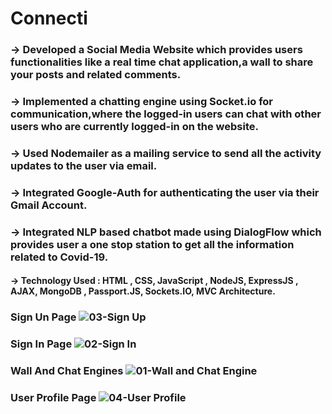 # Connecti

### -> Developed a Social Media Website which provides users functionalities like a real time chat application,a wall to share your posts and related comments.

### -> Implemented a chatting engine using Socket.io for communication,where the logged-in users can chat with other users who are currently logged-in on the website.

### -> Used Nodemailer as a mailing service to send all the activity updates to the user via email.

### -> Integrated Google-Auth for authenticating the user via their Gmail Account.

### -> Integrated NLP based chatbot made using DialogFlow which provides user a one stop station to get all the information related to Covid-19.

#### -> Technology Used : HTML , CSS, JavaScript , NodeJS, ExpressJS , AJAX, MongoDB , Passport.JS, Sockets.IO, MVC Architecture.

### Sign Un Page ![03-Sign Up](https://user-images.githubusercontent.com/46219105/122176291-0fcc4080-cea2-11eb-9bdb-83f382cd1507.JPG)
### Sign In Page ![02-Sign In](https://user-images.githubusercontent.com/46219105/122176279-0e9b1380-cea2-11eb-819d-8ab31426119d.JPG)
### Wall And Chat Engines ![01-Wall and Chat Engine](https://user-images.githubusercontent.com/46219105/122176271-0c38b980-cea2-11eb-900b-06384d824b65.JPG)
### User Profile Page ![04-User Profile](https://user-images.githubusercontent.com/46219105/122176299-11960400-cea2-11eb-9a72-cd022dd8150c.JPG)


